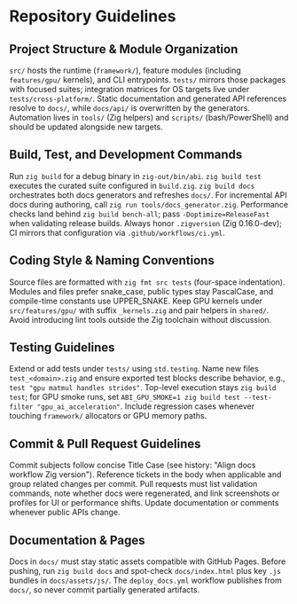 # Repository Guidelines

## Project Structure & Module Organization
`src/` hosts the runtime (`framework/`), feature modules (including `features/gpu/` kernels), and CLI entrypoints. `tests/` mirrors those packages with focused suites; integration matrices for OS targets live under `tests/cross-platform/`. Static documentation and generated API references resolve to `docs/`, while `docs/api/` is overwritten by the generators. Automation lives in `tools/` (Zig helpers) and `scripts/` (bash/PowerShell) and should be updated alongside new targets.

## Build, Test, and Development Commands
Run `zig build` for a debug binary in `zig-out/bin/abi`. `zig build test` executes the curated suite configured in `build.zig`. `zig build docs` orchestrates both docs generators and refreshes `docs/`. For incremental API docs during authoring, call `zig run tools/docs_generator.zig`. Performance checks land behind `zig build bench-all`; pass `-Doptimize=ReleaseFast` when validating release builds. Always honor `.zigversion` (Zig 0.16.0-dev); CI mirrors that configuration via `.github/workflows/ci.yml`.

## Coding Style & Naming Conventions
Source files are formatted with `zig fmt src tests` (four-space indentation). Modules and files prefer snake_case, public types stay PascalCase, and compile-time constants use UPPER_SNAKE. Keep GPU kernels under `src/features/gpu/` with suffix `_kernels.zig` and pair helpers in `shared/`. Avoid introducing lint tools outside the Zig toolchain without discussion.

## Testing Guidelines
Extend or add tests under `tests/` using `std.testing`. Name new files `test_<domain>.zig` and ensure exported test blocks describe behavior, e.g., `test "gpu matmul handles strides"`. Top-level execution stays `zig build test`; for GPU smoke runs, set `ABI_GPU_SMOKE=1 zig build test --test-filter "gpu_ai_acceleration"`. Include regression cases whenever touching `framework/` allocators or GPU memory paths.

## Commit & Pull Request Guidelines
Commit subjects follow concise Title Case (see history: "Align docs workflow Zig version"). Reference tickets in the body when applicable and group related changes per commit. Pull requests must list validation commands, note whether docs were regenerated, and link screenshots or profiles for UI or performance shifts. Update documentation or comments whenever public APIs change.

## Documentation & Pages
Docs in `docs/` must stay static assets compatible with GitHub Pages. Before pushing, run `zig build docs` and spot-check `docs/index.html` plus key `.js` bundles in `docs/assets/js/`. The `deploy_docs.yml` workflow publishes from `docs/`, so never commit partially generated artifacts.
